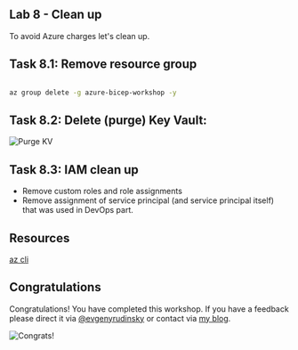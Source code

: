 ## Lab 8 - Clean up

To avoid Azure charges let's clean up. 

## Task 8.1: Remove resource group
   
```bash

az group delete -g azure-bicep-workshop -y

```

## Task 8.2: Delete (purge) Key Vault:

![Purge KV](../.attachments/8-purge-kv.png)

## Task 8.3: IAM clean up

* Remove custom roles and role assignments
* Remove assignment of service principal (and service principal itself) that was used in DevOps part.

## Resources

[az cli](https://learn.microsoft.com/cli/azure/group?view=azure-cli-lates&wt.mc_id=MVP_387222)

## Congratulations

Congratulations! You have completed this workshop. If you have a feedback please direct it via [@evgenyrudinsky](https://twitter.com/evgenyrudinsky) or contact via [my blog](https://erudinsky.com/). 

![Congrats!](https://media.giphy.com/media/YRuFixSNWFVcXaxpmX/giphy.gif)
